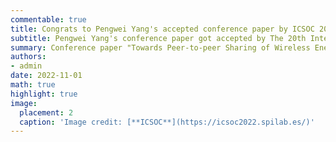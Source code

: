 ```yaml
---
commentable: true
title: Congrats to Pengwei Yang's accepted conference paper by ICSOC 2022!
subtitle: Pengwei Yang's conference paper got accepted by The 20th International Conference on Service-Oriented Computing (ICSOC 2022)
summary: Conference paper "Towards Peer-to-peer Sharing of Wireless Energy Services" got accepted by The 20th International Conference on Service-Oriented Computing (ICSOC 2022)
authors:
- admin
date: 2022-11-01
math: true
highlight: true
image:
  placement: 2
  caption: 'Image credit: [**ICSOC**](https://icsoc2022.spilab.es/)'
---
```


